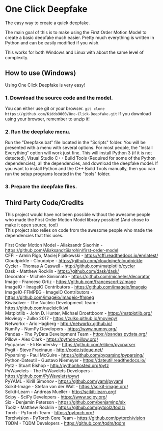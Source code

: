 # One Click Deepfake
The easy way to create a quick deepfake.

The main goal of this is to make using the First Order Motion Model to create a basic deepfake much easier.
Pretty much everything is written in Python and can be easily modified if you wish.

This works for both Windows and Linux with about the same level of complexity.

## How to use (Windows)
Using One Click Deepfake is very easy!

### 1. Download the source code and the model.
   You can either use git or your browser.
   `git clone https://github.com/Kiddo9000/One-Click-Deepfake.git`
   If you download using your browser, remember to unzip it!

### 2. Run the deepfake menu.
   Run the "Deepfake.bat" file located in the "Scripts" folder. You will be presented with a menu with several options.
   For most people, the "Install Everything" option will work just fine. This will install Python 3 (if it is not detected), Visual Studio C++ Build Tools (Required for some of the Python dependencies), all the dependencies, and download the deepfake model.
   If you want to install Python and the C++ Build Tools manually, then you can run the setup programs located in the "tools" folder.

### 3. Prepare the deepfake files.
   

   
## Third Party Code/Credits
This project would have not been possible without the awesome people who made the First Order Motion Model library possible! (And chose to make it open source, too!)  
This project also relies on code from the awesome people who made the dependencies that this uses.  

First Order Motion Model - Aliaksandr Siaorhin - https://github.com/AliaksandrSiarohin/first-order-model  
CFFI - Armin Rigo, Maciej Fijalkowski - https://cffi.readthedocs.io/en/latest/  
Cloudpickle - Cloudpipe - https://github.com/cloudpipe/cloudpickle  
Cycler - Thomas A Caswell - http://github.com/matplotlib/cycler  
Dask - Matthew Rocklin - https://github.com/dask/dask/  
Decorator - Michele Simionato - https://github.com/micheles/decorator  
Image - Francesc Ortiz - https://github.com/francescortiz/image  
ImageIO - ImageIO Contributors - https://github.com/imageio/imageio  
ImageIO-FFMPEG - ImageIO Contributors - https://github.com/imageio/imageio-ffmpeg  
Kiwisolver - The Nucleic Development Team - https://github.com/nucleic/kiwi  
Matplotlib - John D. Hunter, Michael Droettboom - https://matplotlib.org/  
Moviepy - Zulko 2017 - https://zulko.github.io/moviepy/  
Networkx - Aric Hagberg - http://networkx.github.io/  
NumPy - NumPy Developers - https://www.numpy.org/  
Pandas - The PyData Development Team - https://pandas.pydata.org/  
Pillow - Alex Clark - https://python-pillow.org/  
Pycparser - Eli Bendersky - https://github.com/eliben/pycparser  
Pygit - Steve Fracinaux - http://code.istique.net/  
Pyparsing - Paul McGuire - https://github.com/pyparsing/pyparsing/  
Python-Dateutil - Gustavo Niemeyer - https://dateutil.readthedocs.io/  
Pytz - Stuart Bishop - http://pythonhosted.org/pytz  
PyWavelets - The PyWavelets Developers - https://github.com/PyWavelets/pywt  
PyYAML - Kirill Simonov - https://github.com/yaml/pyyaml  
Scikit-Image - Stefan van der Walt - https://scikit-image.org/  
Scikit-Learn - Andreas Mueller - http://scikit-learn.org/  
Scipy - SciPy Developers - https://www.scipy.org/  
Six - Denjamin Peterson - https://github.com/benjaminp/six  
Toolz - Matthew Rocklin - https://github.com/pytoolz/toolz/  
Torch - PyTorch Team - https://pytorch.org/  
Torchvision - PyTorch Core Team - https://github.com/pytorch/vision  
TQDM - TQDM Developers - https://github.com/tqdm/tqdm  
